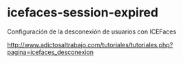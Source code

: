 icefaces-session-expired
========================

Configuración de la desconexión de usuarios con ICEFaces

http://www.adictosaltrabajo.com/tutoriales/tutoriales.php?pagina=icefaces_desconexion
